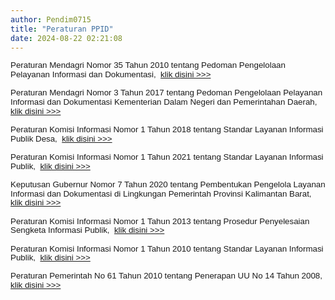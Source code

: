 ```yaml
---
author: Pendim0715
title: "Peraturan PPID"
date: 2024-08-22 02:21:08
---
```

<p style="margin: 0cm; line-height: 1.1;"><span style="font-family: Arial, sans-serif; font-size: 10pt;"><span style="vertical-align: inherit;"><span style="vertical-align: inherit;">Peraturan Mendagri Nomor 35 Tahun 2010 tentang Pedoman Pengelolaan Pelayanan Informasi dan Dokumentasi,&nbsp; </span></span><a href="https://drive.google.com/file/d/1JN23k8WmLVCb1A0zVEeSnI3QcB2xnjhW/view?usp=sharing"><span style="vertical-align: inherit;"><span style="vertical-align: inherit;">klik disini &gt;&gt;&gt;</span></span></a></span></p>

<p style="margin: 0cm; line-height: 1.1;"><span style="font-size: 10pt;">&nbsp;</span></p>

<p style="margin: 0cm; line-height: 1.1;"><span style="font-family: Arial, sans-serif; font-size: 10pt;"><span style="vertical-align: inherit;"><span style="vertical-align: inherit;">Peraturan Mendagri Nomor 3 Tahun 2017 tentang Pedoman Pengelolaan Pelayanan Informasi dan Dokumentasi Kementerian Dalam Negeri dan Pemerintahan Daerah,&nbsp; </span></span><a href="https://drive.google.com/file/d/1cd1VaFpJhgZMO-bEw1_TnM24pil8y0hA/view?usp=sharing"><span style="vertical-align: inherit;"><span style="vertical-align: inherit;">klik disini &gt;&gt;&gt;</span></span></a></span></p>

<p style="margin: 0cm; line-height: 1.1;"><span style="font-size: 10pt;">&nbsp;</span></p>

<p style="margin: 0cm; line-height: 1.1;"><span style="font-family: Arial, sans-serif; font-size: 10pt;"><span style="vertical-align: inherit;"><span style="vertical-align: inherit;">Peraturan Komisi Informasi Nomor 1 Tahun 2018 tentang Standar Layanan Informasi Publik Desa,&nbsp; </span></span><a href="https://drive.google.com/file/d/1Dz6LAy2PdX-_5eXN-4Jd9jWVgmpNHeDa/view?usp=sharing"><span style="vertical-align: inherit;"><span style="vertical-align: inherit;">klik disini &gt;&gt;&gt;</span></span></a></span></p>

<p style="margin: 0cm; line-height: 1.1;"><span style="font-size: 10pt;">&nbsp;</span></p>

<p style="margin: 0cm; line-height: 1.1;"><span style="font-family: Arial, sans-serif; font-size: 10pt;"><span style="vertical-align: inherit;"><span style="vertical-align: inherit;">Peraturan Komisi Informasi Nomor 1 Tahun 2021 tentang Standar Layanan Informasi Publik,&nbsp; </span></span><a href="https://drive.google.com/file/d/1b-wwPRQUm6izALCxICiuWbGdnM2N9JPf/view?usp=sharing"><span style="vertical-align: inherit;"><span style="vertical-align: inherit;">klik disini &gt;&gt;&gt;</span></span></a></span></p>

<p style="margin: 0cm; line-height: 1.1;"><span style="font-size: 10pt;">&nbsp;</span></p>

<p style="margin: 0cm; line-height: 1.1;"><span style="font-family: Arial, sans-serif; font-size: 10pt;"><span style="vertical-align: inherit;"><span style="vertical-align: inherit;">Keputusan Gubernur Nomor 7 Tahun 2020 tentang Pembentukan Pengelola Layanan Informasi dan Dokumentasi di Lingkungan Pemerintah Provinsi Kalimantan Barat,&nbsp; </span></span><a href="https://drive.google.com/file/d/1hm-L7US_pcThXTByVgy7ewifEFqVIFq_/view?usp=sharing"><span style="vertical-align: inherit;"><span style="vertical-align: inherit;">klik disini &gt;&gt;&gt;</span></span></a></span></p>

<p style="margin: 0cm; line-height: 1.1;"><span style="font-size: 10pt;">&nbsp;</span></p>

<p style="margin: 0cm; line-height: 1.1;"><span style="font-family: Arial, sans-serif; font-size: 10pt;"><span style="vertical-align: inherit;"><span style="vertical-align: inherit;">Peraturan Komisi Informasi Nomor 1 Tahun 2013 tentang Prosedur Penyelesaian Sengketa Informasi Publik,&nbsp; </span></span><a href="https://drive.google.com/file/d/1AoOAOA1uKQB_8LHkxHtK9jwBrbAcYKwY/view?usp=sharing"><span style="vertical-align: inherit;"><span style="vertical-align: inherit;">klik disini &gt;&gt;&gt;</span></span></a></span></p>

<p style="margin: 0cm; line-height: 1.1;"><span style="font-size: 10pt;">&nbsp;</span></p>

<p style="margin: 0cm; line-height: 1.1;"><span style="font-family: Arial, sans-serif; font-size: 10pt;"><span style="vertical-align: inherit;"><span style="vertical-align: inherit;">Peraturan Komisi Informasi Nomor 1 Tahun 2010 tentang Standar Layanan Informasi Publik,&nbsp; </span></span><a href="https://drive.google.com/file/d/1QtqmCP75CikZKt6n-Gz1r0IfIcRA1R6o/view?usp=sharing"><span style="vertical-align: inherit;"><span style="vertical-align: inherit;">klik disini &gt;&gt;&gt;</span></span></a></span></p>

<p style="margin: 0cm; line-height: 1.1;"><span style="font-size: 10pt;">&nbsp;</span></p>

<p style="margin: 0cm; line-height: 1.1;"><span style="font-family: Arial, sans-serif; font-size: 10pt;"><span style="vertical-align: inherit;"><span style="vertical-align: inherit;">Peraturan Pemerintah No 61 Tahun 2010 tentang Penerapan UU No 14 Tahun 2008,&nbsp; </span></span><a href="https://drive.google.com/file/d/1Pza5BCO4Jyh8vVbg-Gk_TvQnpQJCKqhR/view?usp=sharing"><span style="vertical-align: inherit;"><span style="vertical-align: inherit;">klik disini &gt;&gt;&gt;</span></span></a></span></p>

<p style="margin: 0cm; line-height: 1.1;"><span style="font-size: 10pt;">&nbsp;</span></p>

<p style="margin: 0cm; line-height: 1.1;"><span style="font-family: Arial, sans-serif; font-size: 10pt;">&nbsp;</span></p>

<p style="margin: 0cm; line-height: 1.1;"><span style="font-family: Arial, sans-serif; font-size: 10pt;">&nbsp;</span></p>

<p style="margin: 0cm; line-height: 1.1;"><span style="font-family: Arial, sans-serif; font-size: 10pt;">&nbsp;</span></p>

<p style="margin: 0cm; line-height: 1.1;"><span style="font-family: Arial, sans-serif; font-size: 10pt;">&nbsp;</span></p>

<p style="line-height: 1.1;"><span style="font-size: 10pt;">&nbsp;</span></p>

<p style="line-height: 1.1;"><span style="font-size: 10pt;">&nbsp;</span></p>
